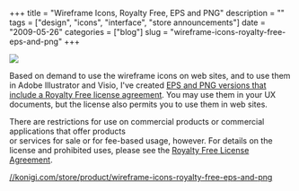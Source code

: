+++
title = "Wireframe Icons, Royalty Free, EPS and PNG"
description = ""
tags = ["design", "icons", "interface", "store announcements"]
date = "2009-05-26"
categories = ["blog"]
slug = "wireframe-icons-royalty-free-eps-and-png"
+++



  <div class="notebook-screenshot"><a href="http://shop.konigi.com/collections/icons/products/wireframe-icons?q=store/product/wireframe-icons-royalty-free-eps-and-png"><img src="//media.konigi.com/bluga/wt4a1c631d647c1.jpg"/></a></div><p>Based on demand to use the wireframe icons on web sites, and to use them in Adobe Illustrator and Visio, I've created <a href="http://shop.konigi.com/collections/icons/products/wireframe-icons?q=store/product/wireframe-icons-royalty-free-eps-and-png">EPS and PNG versions that include a Royalty Free license agreement</a>. You may use them in your UX documents, but the license also permits you to use them in web sites. </p>
<p>There are restrictions for use on commercial products or commercial applications that offer products<br />
or services for sale or for fee-based usage, however. For details on the license and prohibited uses, please see the <a href="http://konigi.s3.amazonaws.com/store/ROYALTY-FREE-LICENSE-AGREEMENT.txt">Royalty Free License Agreement</a>.</p>
    
  <a href="http://shop.konigi.com/collections/icons/products/wireframe-icons?q=store/product/wireframe-icons-royalty-free-eps-and-png">//konigi.com/store/product/wireframe-icons-royalty-free-eps-and-png</a>
